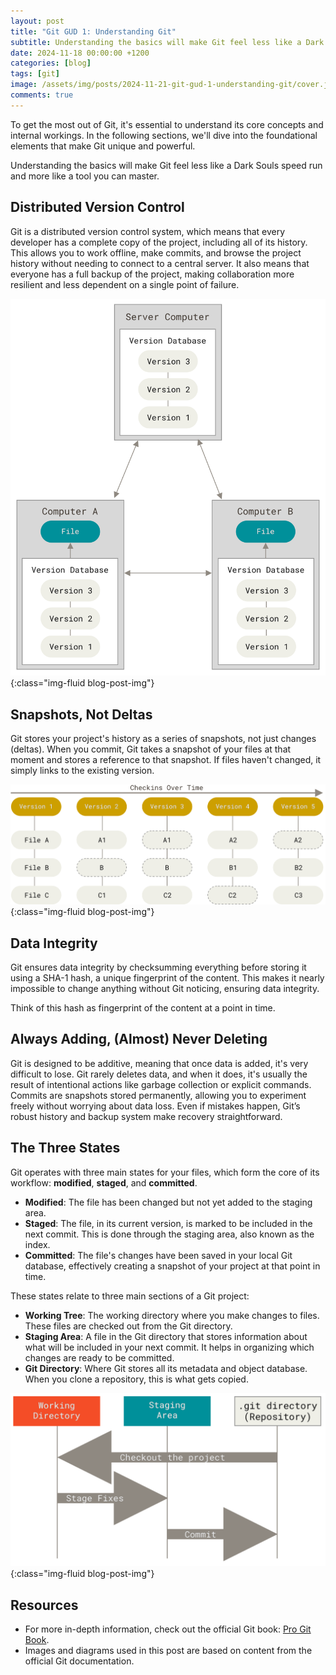 ```yaml
---
layout: post
title: "Git GUD 1: Understanding Git"
subtitle: Understanding the basics will make Git feel less like a Dark Souls speed run and more like a tool you can master.
date: 2024-11-18 00:00:00 +1200
categories: [blog]
tags: [git]
image: /assets/img/posts/2024-11-21-git-gud-1-understanding-git/cover.jpg
comments: true
---
```


To get the most out of Git, it's essential to understand its core concepts and internal workings. In the following sections, we'll dive into the foundational elements that make Git unique and powerful.

Understanding the basics will make Git feel less like a Dark Souls speed run and more like a tool you can master.

## Distributed Version Control

Git is a distributed version control system, which means that every developer has a complete copy of the project, including all of its history. This allows you to work offline, make commits, and browse the project history without needing to connect to a central server. It also means that everyone has a full backup of the project, making collaboration more resilient and less dependent on a single point of failure.

![Distributed version control](/assets/img/posts/2024-11-21-git-gud-1-understanding-git/distributed-version-control.png "Distributed version control"){:class="img-fluid blog-post-img"}

## Snapshots, Not Deltas

Git stores your project's history as a series of snapshots, not just changes (deltas). When you commit, Git takes a snapshot of your files at that moment and stores a reference to that snapshot. If files haven't changed, it simply links to the existing version.


![Checkins over time](/assets/img/posts/2024-11-21-git-gud-1-understanding-git/checkins-over-time.png "Checkins over time"){:class="img-fluid blog-post-img"}
## Data Integrity

Git ensures data integrity by checksumming everything before storing it using a SHA-1 hash, a unique fingerprint of the content. This makes it nearly impossible to change anything without Git noticing, ensuring data integrity.

Think of this hash as fingerprint of the content at a point in time.

## Always Adding, (Almost) Never Deleting

Git is designed to be additive, meaning that once data is added, it's very difficult to lose. Git rarely deletes data, and when it does, it's usually the result of intentional actions like garbage collection or explicit commands. Commits are snapshots stored permanently, allowing you to experiment freely without worrying about data loss. Even if mistakes happen, Git’s robust history and backup system make recovery straightforward.

## The Three States

Git operates with three main states for your files, which form the core of its workflow: **modified**, **staged**, and **committed**.

- **Modified**: The file has been changed but not yet added to the staging area.
- **Staged**: The file, in its current version, is marked to be included in the next commit. This is done through the staging area, also known as the index.
- **Committed**: The file's changes have been saved in your local Git database, effectively creating a snapshot of your project at that point in time.

These states relate to three main sections of a Git project:

- **Working Tree**: The working directory where you make changes to files. These files are checked out from the Git directory.
- **Staging Area**: A file in the Git directory that stores information about what will be included in your next commit. It helps in organizing which changes are ready to be committed.
- **Git Directory**: Where Git stores all its metadata and object database. When you clone a repository, this is what gets copied.

![The three states](/assets/img/posts/2024-11-21-git-gud-1-understanding-git/the-three-states.png "The three states"){:class="img-fluid blog-post-img"}

## Resources

- For more in-depth information, check out the official Git book: [Pro Git Book](https://git-scm.com/book/en/v2/).
- Images and diagrams used in this post are based on content from the official Git documentation.